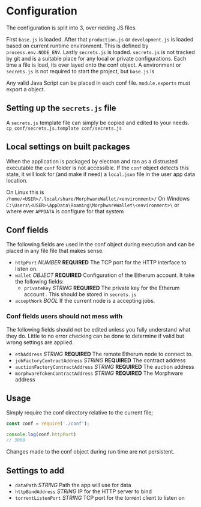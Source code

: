 # Configuration

The configuration is split into 3, over ridding JS files.

First `base.js` is loaded. After that `production.js` or `development.js` is
loaded based on current runtime environment. This is defined by
`process.env.NODE_ENV`. Lastly `secrets.js` is loaded. `secrets.js` is not
tracked by git and is a suitable place for any local or private configurations.
Each time a file is load, its over layed onto the conf object. A environment or
`secrets.js` is not required to start the project, but `base.js` is

Any valid Java Script can be placed in each conf file. `module.exports` must
export a object.

## Setting up the `secrets.js` file

A `secrets.js` template file can simply be copied and edited to your needs.
`cp conf/secrets.js.template conf/secrets.js`

## Local settings on built packages

When the application is packaged by electron and ran as a distrusted executable
the `conf` folder is not accessible. If the `conf` object detects this state, it
will look for (and make if need) a `local.json` file in the user app data
location.

On Linux this is `/home/<USER>/.local/share/MorphwareWallet/<environment>/`
On Windows `C:\Users\<USER>\AppData\Roaming\MorphwareWallet\<environment>\` or
	where ever `APPDATA` is configure for that system

## Conf fields

The following fields are used in the conf object during execution and can be
placed in any file file that makes sense.

* `httpPort` *NUMBER* **REQUIRED** The TCP port for the HTTP interface to listen
on.
* `wallet` *OBJECT* **REQUIRED** Configuration of the Etherum account. It take
the following fields:
	* `privateKey` *STRING* **REQUIRED** The private key for the Etherum account
	. This should be stored in `secrets.js`
* `acceptWork` *BOOL* If the current node is a accepting jobs.



### Conf fields users should not mess with

The following fields should not be edited unless you fully understand what they
do. Little to no error checking can be done to determine if valid but wrong
settings are applied.

* `ethAddress` *STRING* **REQUIRED** The remote Etherum node to connect to.
* `jobFactoryContractAddress` *STRING* **REQUIRED** The contract address
* `auctionFactoryContractAddress` *STRING* **REQUIRED** The auction address
* `morphwareTokenContractAddress` *STRING* **REQUIRED** The Morphware address


## Usage

Simply require the conf directory relative to the current file;

```js
const conf = require('./conf');

console.log(conf.httpPort)
// 3000

```

Changes made to the conf object during run time are not persistent.

## Settings to add

* `dataPath` *STRING* Path the app will use for data
* `httpBindAddress` *STRING* IP for the HTTP server to bind
* `torrentListenPort` *STRING* TCP port for the torrent client to listen on

